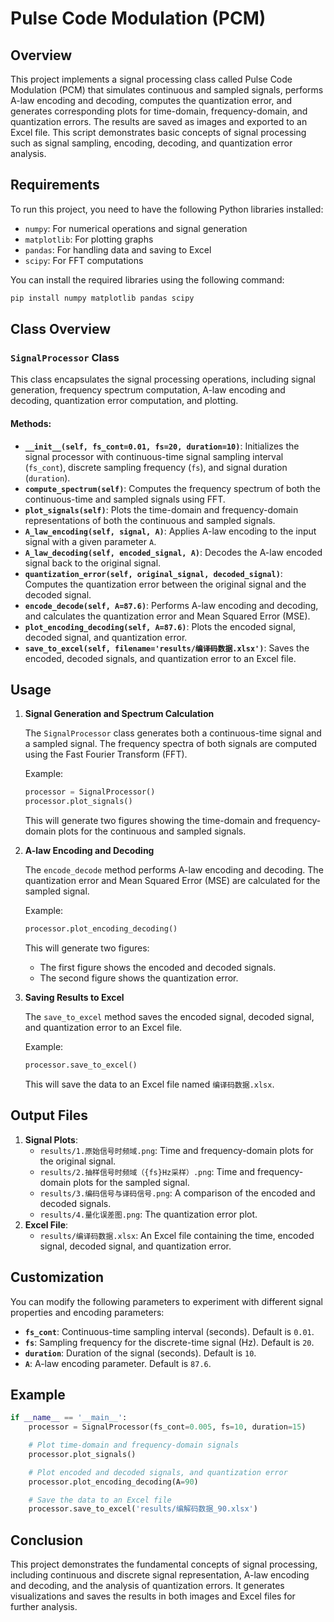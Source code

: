 # Pulse Code Modulation (PCM)

## Overview

This project implements a signal processing class called Pulse Code Modulation (PCM) that simulates continuous and sampled signals, performs A-law encoding and decoding, computes the quantization error, and generates corresponding plots for time-domain, frequency-domain, and quantization errors. The results are saved as images and exported to an Excel file. This script demonstrates basic concepts of signal processing such as signal sampling, encoding, decoding, and quantization error analysis.

## Requirements

To run this project, you need to have the following Python libraries installed:

- `numpy`: For numerical operations and signal generation
- `matplotlib`: For plotting graphs
- `pandas`: For handling data and saving to Excel
- `scipy`: For FFT computations

You can install the required libraries using the following command:

```bash
pip install numpy matplotlib pandas scipy
```

## Class Overview

### `SignalProcessor` Class

This class encapsulates the signal processing operations, including signal generation, frequency spectrum computation, A-law encoding and decoding, quantization error computation, and plotting.

#### Methods:

- **`__init__(self, fs_cont=0.01, fs=20, duration=10)`**:
   Initializes the signal processor with continuous-time signal sampling interval (`fs_cont`), discrete sampling frequency (`fs`), and signal duration (`duration`).
- **`compute_spectrum(self)`**:
   Computes the frequency spectrum of both the continuous-time and sampled signals using FFT.
- **`plot_signals(self)`**:
   Plots the time-domain and frequency-domain representations of both the continuous and sampled signals.
- **`A_law_encoding(self, signal, A)`**:
   Applies A-law encoding to the input signal with a given parameter `A`.
- **`A_law_decoding(self, encoded_signal, A)`**:
   Decodes the A-law encoded signal back to the original signal.
- **`quantization_error(self, original_signal, decoded_signal)`**:
   Computes the quantization error between the original signal and the decoded signal.
- **`encode_decode(self, A=87.6)`**:
   Performs A-law encoding and decoding, and calculates the quantization error and Mean Squared Error (MSE).
- **`plot_encoding_decoding(self, A=87.6)`**:
   Plots the encoded signal, decoded signal, and quantization error.
- **`save_to_excel(self, filename='results/编译码数据.xlsx')`**:
   Saves the encoded, decoded signals, and quantization error to an Excel file.

## Usage

1. **Signal Generation and Spectrum Calculation**

   The `SignalProcessor` class generates both a continuous-time signal and a sampled signal. The frequency spectra of both signals are computed using the Fast Fourier Transform (FFT).

   Example:

   ```python
   processor = SignalProcessor()
   processor.plot_signals()
   ```

   This will generate two figures showing the time-domain and frequency-domain plots for the continuous and sampled signals.

2. **A-law Encoding and Decoding**

   The `encode_decode` method performs A-law encoding and decoding. The quantization error and Mean Squared Error (MSE) are calculated for the sampled signal.

   Example:

   ```python
   processor.plot_encoding_decoding()
   ```

   This will generate two figures:

   - The first figure shows the encoded and decoded signals.
   - The second figure shows the quantization error.

3. **Saving Results to Excel**

   The `save_to_excel` method saves the encoded signal, decoded signal, and quantization error to an Excel file.

   Example:

   ```python
   processor.save_to_excel()
   ```

   This will save the data to an Excel file named `编译码数据.xlsx`.

## Output Files

1. **Signal Plots**:
   - `results/1.原始信号时频域.png`: Time and frequency-domain plots for the original signal.
   - `results/2.抽样信号时频域（{fs}Hz采样）.png`: Time and frequency-domain plots for the sampled signal.
   - `results/3.编码信号与译码信号.png`: A comparison of the encoded and decoded signals.
   - `results/4.量化误差图.png`: The quantization error plot.
2. **Excel File**:
   - `results/编译码数据.xlsx`: An Excel file containing the time, encoded signal, decoded signal, and quantization error.

## Customization

You can modify the following parameters to experiment with different signal properties and encoding parameters:

- **`fs_cont`**: Continuous-time sampling interval (seconds). Default is `0.01`.
- **`fs`**: Sampling frequency for the discrete-time signal (Hz). Default is `20`.
- **`duration`**: Duration of the signal (seconds). Default is `10`.
- **`A`**: A-law encoding parameter. Default is `87.6`.

## Example

```python
if __name__ == '__main__':
    processor = SignalProcessor(fs_cont=0.005, fs=10, duration=15)

    # Plot time-domain and frequency-domain signals
    processor.plot_signals()

    # Plot encoded and decoded signals, and quantization error
    processor.plot_encoding_decoding(A=90)

    # Save the data to an Excel file
    processor.save_to_excel('results/编解码数据_90.xlsx')
```

## Conclusion

This project demonstrates the fundamental concepts of signal processing, including continuous and discrete signal representation, A-law encoding and decoding, and the analysis of quantization errors. It generates visualizations and saves the results in both images and Excel files for further analysis.